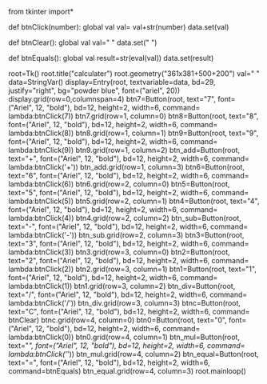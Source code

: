from tkinter import*

def btnClick(number):
    global val 
    val= val+str(number)
    data.set(val)

def btnClear():
    global val
    val=" "
    data.set(" ")

def btnEquals():
        global val
        result=str(eval(val))
        data.set(result)


root=Tk()
root.title("calculater")
root.geometry("361x381+500+200")
val=" "
data=StringVar()
display=Entry(root, textvariable=data, bd=29, justify="right", bg="powder blue", font=("ariel", 20))
display.grid(row=0,columnspan=4)
btn7=Button(root, text="7", font=("Ariel", 12, "bold"), bd=12, height=2, width=6, command= lambda:btnClick(7))
btn7.grid(row=1, column=0)
btn8=Button(root, text="8", font=("Ariel", 12, "bold"), bd=12, height=2, width=6, command= lambda:btnClick(8))
btn8.grid(row=1, column=1)
btn9=Button(root, text="9", font=("Ariel", 12, "bold"), bd=12, height=2, width=6, command= lambda:btnClick(9))
btn9.grid(row=1, column=2)
btn_add=Button(root, text="+", font=("Ariel", 12, "bold"), bd=12, height=2, width=6, command= lambda:btnClick('+'))
btn_add.grid(row=1, column=3)
btn6=Button(root, text="6", font=("Ariel", 12, "bold"), bd=12, height=2, width=6, command= lambda:btnClick(6))
btn6.grid(row=2, column=0)
btn5=Button(root, text="5", font=("Ariel", 12, "bold"), bd=12, height=2, width=6, command= lambda:btnClick(5))
btn5.grid(row=2, column=1)
btn4=Button(root, text="4", font=("Ariel", 12, "bold"), bd=12, height=2, width=6, command= lambda:btnClick(4))
btn4.grid(row=2, column=2)
btn_sub=Button(root, text="-", font=("Ariel", 12, "bold"), bd=12, height=2, width=6, command= lambda:btnClick('-'))
btn_sub.grid(row=2, column=3)
btn3=Button(root, text="3", font=("Ariel", 12, "bold"), bd=12, height=2, width=6, command= lambda:btnClick(3))
btn3.grid(row=3, column=0)
btn2=Button(root, text="2", font=("Ariel", 12, "bold"), bd=12, height=2, width=6, command= lambda:btnClick(2))
btn2.grid(row=3, column=1)
btn1=Button(root, text="1", font=("Ariel", 12, "bold"), bd=12, height=2, width=6, command= lambda:btnClick(1))
btn1.grid(row=3, column=2)
btn_div=Button(root, text="/", font=("Ariel", 12, "bold"), bd=12, height=2, width=6, command= lambda:btnClick('/'))
btn_div.grid(row=3, column=3)
btnc=Button(root, text="C", font=("Ariel", 12, "bold"), bd=12, height=2, width=6, command= btnClear)
btnc.grid(row=4, column=0)
btn0=Button(root, text="0", font=("Ariel", 12, "bold"), bd=12, height=2, width=6, command= lambda:btnClick(0))
btn0.grid(row=4, column=1)
btn_mul=Button(root, text="*", font=("Ariel", 12, "bold"), bd=12, height=2, width=6, command= lambda:btnClick('*'))
btn_mul.grid(row=4, column=2)
btn_equal=Button(root, text="=", font=("Ariel", 12, "bold"), bd=12, height=2, width=6, command=btnEquals)
btn_equal.grid(row=4, column=3)
root.mainloop()
